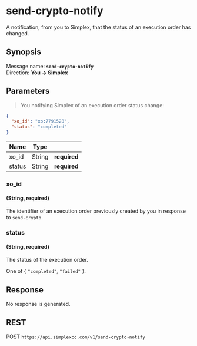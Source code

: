 # send-crypto-notify #

A notification, from you to Simplex, that the status of an execution order has changed.

## Synopsis ##

Message name: **`send-crypto-notify`**  
Direction: **You &rarr; Simplex**

## Parameters ##

> You notifying Simplex of an execution order status change:

```json
{
  "xo_id": "xo:7791528",
  "status": "completed"
}
```

Name   | Type   |   |
------ | ------ | - |
xo_id  | String | **required**
status | String | **required**

### xo_id ###
#### (String, **required**)

The identifier of an execution order previously created by you in response to `send-crypto`.

### status ###
#### (String, **required**)

The status of the execution order.

One of { `"completed"`, `"failed"` }.

## Response ##

No response is generated.

## REST ##

<span class="http-verb http-post">POST</span> `https://api.simplexcc.com/v1/send-crypto-notify`

[modeline]: # ( vim: set ts=2 sw=2 expandtab wrap linebreak: )
